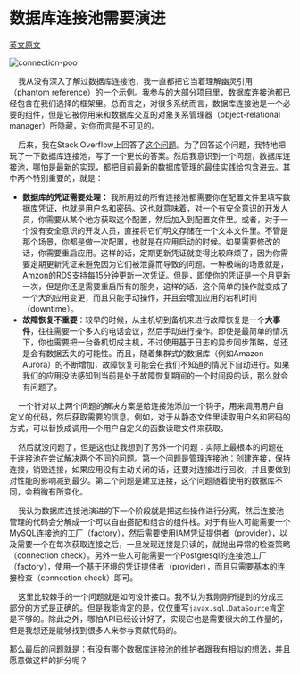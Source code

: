 <!--
{
   'title': '数据库连接池需要演进',
   'desc': '数据库连接池需要演进',
   'author': 'Kenvi Zhu',
   'published: true
}
-->
# 数据库连接池需要演进
[英文原文](https://dzone.com/articles/database-connection-pools-need-to-evolve)

![connection-poo](http://image.itluobo.com/connection-pool.png-itluobo)

&nbsp;&nbsp;&nbsp;&nbsp;我从没有深入了解过数据库连接池，我一直都把它当着理解幽灵引用（phantom reference）的一个[示例](https://www.kdgregory.com/index.php?page=java.refobj#PhantomReferences)。我参与的大部分项目里，数据库连接池都已经包含在我们选择的框架里。总而言之，对很多系统而言，数据库连接池是一个必要的组件，但是它被你用来和数据库交互的对象关系管理器（object-relational manager）所隐藏，对你而言是不可见的。

&nbsp;&nbsp;&nbsp;&nbsp;后来，我在Stack Overflow上回答了[这个问题](https://stackoverflow.com/questions/52629074/jdbc-connection-pool-test-query-select-1-does-not-catch-aws-rds-writer-reader)。为了回答这个问题，我特地把玩了一下数据库连接池，写了一个更长的答案。然后我意识到一个问题，数据库连接池，哪怕是最新的实现，都把目前最新的数据库管理的最佳实践给包含进去。其中两个特别重要的，就是：

- **数据库的凭证需要处理：** 我所用过的所有连接池都需要你在配置文件里填写数据库凭证，也就是用户名和密码。这也就意味着，对一个有安全意识的开发人员，你需要从某个地方获取这个配置，然后加入到配置文件里。或者，对于一个没有安全意识的开发人员，直接将它们明文存储在一个文本文件里。不管是那个场景，你都是做一次配置，也就是在应用启动的时候。如果需要修改的话，你需要重启应用。这样的话，定期更新凭证就变得比较麻烦了，因为你需要定期更新凭证来避免因为它们被泄露而导致的问题。一种极端的场景就是，Amzon的RDS支持每15分钟更新一次凭证。但是，即使你的凭证是一个月更新一次，但是你还是需要重启所有的服务，这样的话，这个简单的操作就变成了一个大的应用变更，而且只能手动操作，并且会增加应用的宕机时间（downtime）。
- **故障恢复不重要**：较早的时候，从主机切到备机来进行故障恢复是一个**大事件**，往往需要一个多人的电话会议，然后手动进行操作。即使是最简单的情况下，你也需要把一台备机切成主机，不过使用基于日志的异步同步策略，总还是会有数据丢失的可能性。而且，随着集群式的数据库（例如Amazon Aurora）的不断增加，故障恢复可能会在我们不知道的情况下自动进行。如果我们的应用没法感知到当前是处于故障恢复期间的一个时间段的话，那么就会有问题了。

&nbsp;&nbsp;&nbsp;&nbsp;一个针对以上两个问题的解决方案是给连接池添加一个钩子，用来调用用户自定义的代码，然后获取需要的信息。例如，对于从静态文件里读取用户名和密码的方式，可以替换成调用一个用户自定义的函数读取文件来获取。

&nbsp;&nbsp;&nbsp;&nbsp;然后就没问题了，但是这也让我想到了另外一个问题：实际上最根本的问题在于连接池在尝试解决两个不同的问题。第一个问题是管理连接池：创建连接，保持连接，销毁连接，如果应用没有主动关闭的话，还要对连接进行回收，并且要做到对性能的影响减到最少。第二个问题是建立连接，这个问题随着使用的数据库不同，会稍微有所变化。

&nbsp;&nbsp;&nbsp;&nbsp;我认为数据库连接池演进的下一个阶段就是把这些操作进行分离，然后连接池管理的代码会分解成一个可以自由搭配和组合的组件栈。对于有些人可能需要一个MySQL连接池的工厂（factory），然后需要使用IAM凭证提供者（provider），以及需要一个在每次获取连接之后，一旦发现连接是只读的，就抛出异常的检查策略（connection check）。另外一些人可能需要一个Postgresql的连接池工厂（factory），使用一个基于环境的凭证提供者（provider），而且只需要基本的连接检查（connection check）即可。

&nbsp;&nbsp;&nbsp;&nbsp;这里比较棘手的一个问题就是如何设计接口。我不认为我刚刚所提到的分成三部分的方式是正确的。但是我能肯定的是，仅仅重写`javax.sql.DataSource`肯定是不够的。除此之外，哪怕API已经设计好了，实现它也是需要很大的工作量的，但是我想还是能够找到很多人来参与贡献代码的。

那么最后的问题就是：有没有哪个数据库连接池的维护者跟我有相似的想法，并且愿意做这样的拆分呢？





